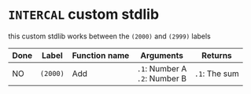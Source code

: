 # `INTERCAL` custom stdlib

this custom stdlib works between the `(2000)` and `(2999)` labels

| Done | Label | Function name | Arguments | Returns |
| ---- | ----- | ------------- | --------- | ------- |
| NO | `(2000)` | Add | `.1`: Number A<br>`.2`: Number B | `.1`: The sum |